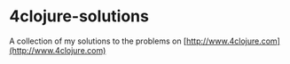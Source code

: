 4clojure-solutions
==================

A collection of my solutions to the problems on [http://www.4clojure.com](http://www.4clojure.com)
